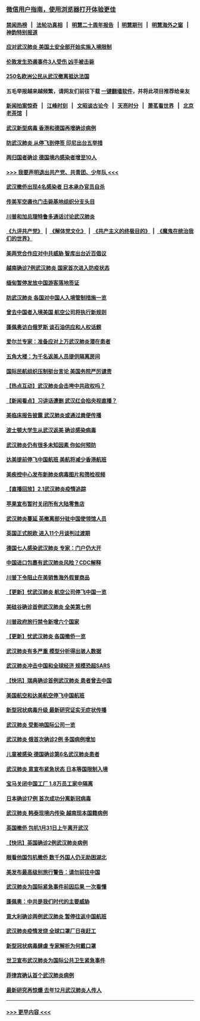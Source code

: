 ### [微信用户指南，使用浏览器打开体验更佳](https://github.com/gfw-breaker/banned-news1/blob/master/indexes/wechat-guide.md?t=0)
#### [禁闻热榜](热点新闻.md?t=0)  &nbsp;&nbsp;|&nbsp;&nbsp; [法轮功真相](https://github.com/gfw-breaker/truth/blob/master/README.md?t=0) &nbsp;&nbsp;|&nbsp;&nbsp; [明慧二十周年报告](https://github.com/gfw-breaker/mh-reports/blob/master/README.md?t=0) &nbsp;&nbsp;|&nbsp;&nbsp;[明慧期刊](https://github.com/gfw-breaker/mh-qikan) &nbsp;&nbsp;|&nbsp;&nbsp; [明慧海外之窗](https://github.com/gfw-breaker/mh-news/blob/master/README.md?t=0) &nbsp;&nbsp;|&nbsp;&nbsp; [神韵特别报道](https://github.com/gfw-breaker/mh-news/blob/master/shenyun.md?t=0)
#### [应对武汉肺炎 美国土安全部开始实施入境限制](../pages/nsc418/n11839729.md?t=02030744) 
#### [伦敦发生恐袭事件3人受伤 凶手被击毙](../pages/nsc418/n11839442.md?t=02030744) 
#### [250名欧洲公民从武汉撤离抵达法国](../pages/nsc418/n11839438.md?t=02030744) 
#### 五毛举报越来越频繁，请网友们前往下载 [一键翻墙软件](https://github.com/gfw-breaker/ssr-accounts)，并将此项目推荐给亲友
#### [新闻拍案惊奇](https://github.com/gfw-breaker/banned-news1/blob/master/pages/link4.md) &nbsp;&nbsp;|&nbsp;&nbsp; [江峰时刻](https://github.com/gfw-breaker/banned-news1/blob/master/pages/link4.md) &nbsp;&nbsp;|&nbsp;&nbsp; [文昭谈古论今](https://github.com/gfw-breaker/banned-news1/blob/master/pages/link4.md) &nbsp;&nbsp;|&nbsp;&nbsp; [天亮时分](https://github.com/gfw-breaker/banned-news1/blob/master/pages/link4.md) &nbsp;&nbsp;|&nbsp;&nbsp; [萧茗看世界](https://github.com/gfw-breaker/banned-news1/blob/master/pages/link4.md) &nbsp;&nbsp;|&nbsp;&nbsp; [北京老茶馆](https://github.com/gfw-breaker/banned-news1/blob/master/pages/link4.md) &nbsp;&nbsp;|&nbsp;&nbsp; 
#### [武汉新型病毒 香港和德国再增确诊病例](../pages/nsc418/n11839381.md?t=02030744) 
#### [防武汉肺炎 从停飞到停签 印尼出台五举措](../pages/nsc418/n11839282.md?t=02030744) 
#### [两归国者确诊 德国境内感染者增至10人](../pages/nsc418/n11839164.md?t=02030744) 
#### [>>> 我要声明退出共产党、共青团、少年队 <<<](https://github.com/begood0513/goodnews/blob/master/quit/letter.md) 
#### [武汉撤侨出现4名感染者 日本承办官员自杀](../pages/nsc418/n11839044.md?t=02030744) 
#### [传美军空袭也门击毙基地组织分支头目](../pages/nsc418/n11839210.md?t=02030744) 
#### [川普和加总理特鲁多通话讨论武汉肺炎](../pages/nsc418/n11839128.md?t=02030744) 
#### [《九评共产党》](https://github.com/begood0513/9ping.md/blob/master/README.md) &nbsp;|&nbsp; [《解体党文化》](../../../../jtdwh.md/blob/master/README.md)  &nbsp;|&nbsp; [《共产主义的终极目的》](../../../../gczydzjmd.md/blob/master/README.md) &nbsp;|&nbsp; [《魔鬼在统治我们的世界》](../../../../mgztzwmdsj.md/blob/master/README.md) 
#### [美两党合作应对中共威胁 智库出台近百倡议](../pages/nsc418/n11838437.md?t=02030744) 
#### [越南确诊7例武汉肺炎 国家首次进入防疫状态](../pages/nsc418/n11838860.md?t=02030744) 
#### [缅甸暂停发放中国游客落地签证](../pages/nsc418/n11838730.md?t=02030744) 
#### [防武汉肺炎 各国对中国人入境管制措施一览](../pages/nsc418/n11838726.md?t=02030744) 
#### [曾去中国者入境美国 航空公司将执行新规则](../pages/nsc418/n11838375.md?t=02030744) 
#### [蓬佩奥访白俄罗斯 谈石油供应和人权话题](../pages/nsc418/n11838242.md?t=02030744) 
#### [爱尔兰专家：准备应对上万武汉肺炎潜在患者](../pages/nsc418/n11837978.md?t=02030744) 
#### [五角大楼：为千名返美人员提供隔离房间](../pages/nsc418/n11837831.md?t=02030744) 
#### [国际民航组织压制挺台言论 美国务院严厉谴责](../pages/nsc418/n11837791.md?t=02030744) 
#### [【热点互动】武汉肺炎会击垮中共政权吗？](../pages/nsc418/n11837779.md?t=02030744) 
#### [【新闻看点】习讲话遭删 武汉红会掐央视直播？](../pages/nsc418/n11837573.md?t=02030744) 
#### [美临床报告披露 武汉肺炎或通过粪便传播](../pages/nsc418/n11837626.md?t=02030744) 
#### [波士顿大学生从武汉返美 确诊感染病毒](../pages/nsc418/n11837580.md?t=02030744) 
#### [武汉肺炎仍有很多未知因素 你如何预防](../pages/nsc418/n11837666.md?t=02030744) 
#### [达美提前停飞中国航班 美航将减少香港航班](../pages/nsc418/n11837649.md?t=02030744) 
#### [美疾控中心发布新肺炎病毒图片和筛检视频](../pages/nsc418/n11837491.md?t=02030744) 
#### [【直播回放】2.1武汉肺炎疫情追踪](../pages/nsc418/n11837232.md?t=02030744) 
#### [苹果宣布暂时关闭所有大陆零售店](../pages/nsc418/n11837097.md?t=02030744) 
#### [武汉肺炎蔓延 英撤离部分驻中国使领馆人员](../pages/nsc418/n11837061.md?t=02030744) 
#### [英国正式脱欧 进入11个月谈判过渡期](../pages/nsc418/n11836911.md?t=02030744) 
#### [德国七人感染武汉肺炎 专家：门户仍大开](../pages/nsc418/n11836344.md?t=02030744) 
#### [中国进口包裹有武汉肺炎风险？CDC解释](../pages/nsc418/n11836321.md?t=02030744) 
#### [川普下令阻止在美销售海外假冒商品](../pages/nsc418/n11836261.md?t=02030744) 
#### [【更新】忧武汉肺炎 航空公司停飞中国一览](../pages/nsc418/n11835931.md?t=02030744) 
#### [美硅谷确诊首例武汉肺炎 全美第七例](../pages/nsc418/n11836093.md?t=02030744) 
#### [川普政府旅行禁令新增六个国家](../pages/nsc418/n11836083.md?t=02030744) 
#### [【更新】忧武汉肺炎 各国撤侨一览](../pages/nsc418/n11835673.md?t=02030744) 
#### [武汉肺炎有多严重 模型分析得出骇人数据](../pages/nsc418/n11835829.md?t=02030744) 
#### [武汉肺炎冲击中国和全球经济 规模恐超SARS](../pages/nsc418/n11835652.md?t=02030744) 
#### [【快讯】瑞典确诊首例武汉肺炎 患者曾去中国](../pages/nsc418/n11835675.md?t=02030744) 
#### [美国航空和达美航空停飞中国航班](../pages/nsc418/n11835567.md?t=02030744) 
#### [新型冠状病毒升级 最新研究证实无症状传播](../pages/nsc418/n11835589.md?t=02030744) 
#### [武汉肺炎 受影响国际公司一览](../pages/nsc418/n11835538.md?t=02030744) 
#### [武汉肺炎 俄首次确诊2例 多国病例增加](../pages/nsc418/n11835295.md?t=02030744) 
#### [儿童被感染 德国确诊第6名武汉肺炎患者](../pages/nsc418/n11835338.md?t=02030744) 
#### [武汉肺炎 意宣布紧急状态 日本等国限制入境](../pages/nsc418/n11835062.md?t=02030744) 
#### [宝马关闭中国工厂 1.8万员工家中隔离](../pages/nsc418/n11835128.md?t=02030744) 
#### [日本确诊17例 首次成功分离新冠病毒](../pages/nsc418/n11834975.md?t=02030744) 
#### [武汉肺炎 韩泰现境内传染 越南现本国籍病例](../pages/nsc418/n11834857.md?t=02030744) 
#### [英国撤侨 包机1月31日上午离开武汉](../pages/nsc418/n11834808.md?t=02030744) 
#### [【快讯】英国确诊2例武汉肺炎病例](../pages/nsc418/n11834824.md?t=02030744) 
#### [眼看他国包机撤侨 数千外国人仍无助困湖北](../pages/nsc418/n11834010.md?t=02030744) 
#### [美发布最高级别旅行警告：请勿前往中国](../pages/nsc418/n11834038.md?t=02030744) 
#### [武汉肺炎为国际紧急事件前因后果 一次看懂](../pages/nsc418/n11833893.md?t=02030744) 
#### [蓬佩奥：中共是我们时代的主要威胁](../pages/nsc418/n11833434.md?t=02030744) 
#### [意大利确诊两例武汉肺炎 暂停往返中国航班](../pages/nsc418/n11833483.md?t=02030744) 
#### [武汉肺炎疫情发烧 全球口罩厂日夜赶工](../pages/nsc418/n11833528.md?t=02030744) 
#### [新型冠状病毒肆虐 专家解析为何戴口罩](../pages/nsc418/n11833332.md?t=02030744) 
#### [世卫宣布武汉肺炎为国际公共卫生紧急事件](../pages/nsc418/n11833455.md?t=02030744) 
#### [菲律宾确认首个武汉肺炎病例](../pages/nsc418/n11833162.md?t=02030744) 
#### [最新研究再惊爆 去年12月武汉肺炎人传人](../pages/nsc418/n11833173.md?t=02030744) 

----
#### [ >>> 更早内容 <<< ](../indexes/nsc418-earlier.md)
